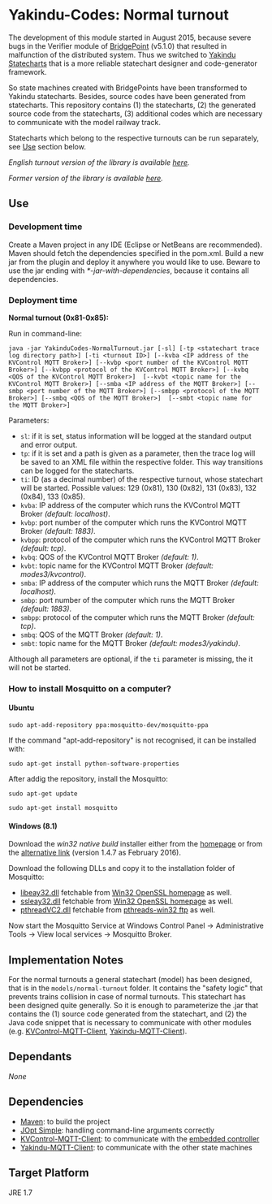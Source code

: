 # Yakindu-Codes: Normal turnout

The development of this module started in August 2015, because severe bugs in the Verifier module of [BridgePoint](http://xtuml.org) (v5.1.0) that resulted in malfunction of the distributed system. Thus we switched to [Yakindu Statecharts](https://www.itemis.com/en/yakindu/statechart-tools/) that is a more reliable statechart designer and code-generator framework.

So state machines created with BridgePoints have been transformed to Yakindu statecharts. Besides, source codes have been generated from statecharts. This repository contains (1) the statecharts, (2) the generated source code from the statecharts, (3) additional codes which are necessary to communicate with the model railway track.

Statecharts which belong to the respective turnouts can be run separately, see [Use](https://github.com/FTSRG/BME-MODES3/tree/master/hu.bme.mit.inf.yakindu.sc.normal#use) section below.

*English turnout version of the library is available [here](https://github.com/FTSRG/BME-MODES3/tree/master/hu.bme.mit.inf.yakindu.sc.english).*

*Former version of the library is available [here](https://github.com/FTSRG/BME-MODES3/tree/master/deprecated/yakindu-codes).*

## Use

### Development time

Create a Maven project in any IDE (Eclipse or NetBeans are recommended). Maven should fetch the dependencies specified in the pom.xml. Build a new jar from the plugin and deploy it anywhere you would like to use. Beware to use the jar ending with _*-jar-with-dependencies_, because it contains all dependencies.

### Deployment time

**Normal turnout (0x81-0x85):**

Run in command-line: 

`java -jar YakinduCodes-NormalTurnout.jar [-sl] [-tp <statechart trace log directory path>] [-ti <turnout ID>] [--kvba <IP address of the KVControl MQTT Broker>] [--kvbp <port number of the KVControl MQTT Broker>] [--kvbpp <protocol of the KVControl MQTT Broker>] [--kvbq <QOS of the KVControl MQTT Broker>]  [--kvbt <topic name for the KVControl MQTT Broker>] [--smba <IP address of the MQTT Broker>] [--smbp <port number of the MQTT Broker>] [--smbpp <protocol of the MQTT Broker>] [--smbq <QOS of the MQTT Broker>]  [--smbt <topic name for the MQTT Broker>]`

Parameters:

* `sl`: if it is set, status information will be logged at the standard output and error output.
* `tp`: if it is set and a path is given as a parameter, then the trace log will be saved to an XML file within the respective folder. This way transitions can be logged for the statecharts.
* `ti`: ID (as a decimal number) of the respective turnout, whose statechart will be started. Possible values: 129 (0x81), 130 (0x82), 131 (0x83), 132 (0x84), 133 (0x85).
* `kvba`: IP address of the computer which runs the KVControl MQTT Broker *(default: localhost)*.
* `kvbp`: port number of the computer which runs the KVControl MQTT Broker *(default: 1883)*.
* `kvbpp`: protocol of the computer which runs the KVControl MQTT Broker *(default: tcp)*.
* `kvbq`: QOS of the KVControl MQTT Broker *(default: 1)*.
* `kvbt`: topic name for the KVControl MQTT Broker *(default: modes3/kvcontrol)*.
* `smba`: IP address of the computer which runs the MQTT Broker *(default: localhost)*.
* `smbp`: port number of the computer which runs the MQTT Broker *(default: 1883)*.
* `smbpp`: protocol of the computer which runs the MQTT Broker *(default: tcp)*.
* `smbq`: QOS of the MQTT Broker *(default: 1)*.
* `smbt`: topic name for the MQTT Broker *(default: modes3/yakindu)*.

Although all parameters are optional, if the `ti` parameter is missing, the it will not be started.


### How to install Mosquitto on a computer?

#### Ubuntu

`sudo apt-add-repository ppa:mosquitto-dev/mosquitto-ppa`

If the command "apt-add-repository" is not recognised, it can be installed with:

`sudo apt-get install python-software-properties`

After addig the repository, install the Mosquitto:

`sudo apt-get update`

`sudo apt-get install mosquitto`


#### Windows (8.1)

Download the *win32 native build* installer either from the [homepage](http://www.eclipse.org/mosquitto/download/#windows) or from the [alternative link](http://home.sch.bme.hu/~benjo123/mqtt/mosquitto-1.4.7-install-win32.exe) (version 1.4.7 as February 2016).

Download the following DLLs and copy it to the installation folder of Mosquitto:

* [libeay32.dll](http://home.sch.bme.hu/~benjo123/mqtt/libeay32.dll) fetchable from [Win32 OpenSSL homepage](http://slproweb.com/products/Win32OpenSSL.html) as well.
* [ssleay32.dll](http://home.sch.bme.hu/~benjo123/mqtt/ssleay32.dll) fetchable from [Win32 OpenSSL homepage](http://slproweb.com/products/Win32OpenSSL.html) as well.
* [pthreadVC2.dll](http://home.sch.bme.hu/~benjo123/mqtt/pthreadVC2.dll) fetchable from [pthreads-win32 ftp](ftp://sources.redhat.com/pub/pthreads-win32/dll-latest/dll/x86/) as well.

Now start the Mosquitto Service at Windows Control Panel -> Administrative Tools -> View local services -> Mosquitto Broker.

## Implementation Notes

For the normal turnouts a general statechart (model) has been designed, that is in the `models/normal-turnout` folder. It contains the "safety logic" that prevents trains collision in case of normal turnouts. This statechart has been designed quite generally. So it is enough to parameterize the .jar that contains the (1) source code generated from the statechart, and (2) the Java code snippet that is necessary to communicate with other modules (e.g. [KVControl-MQTT-Client](https://github.com/FTSRG/BME-MODES3/tree/master/hu.bme.mit.inf.kvcontrol.mqtt.client), [Yakindu-MQTT-Client](https://github.com/FTSRG/BME-MODES3/tree/master/hu.bme.mit.inf.yakindu.mqtt.client)). 

## Dependants ##

*None*

## Dependencies ##

* [Maven](https://maven.apache.org/download.cgi): to build the project
* [JOpt Simple](http://pholser.github.io/jopt-simple/download.html): handling command-line arguments correctly
* [KVControl-MQTT-Client](https://github.com/FTSRG/BME-MODES3/tree/master/hu.bme.mit.inf.kvcontrol.mqtt.client): to communicate with the [embedded controller](https://github.com/FTSRG/BME-MODES3/tree/master/hu.bme.mit.inf.master.mqtt.client)
* [Yakindu-MQTT-Client](https://github.com/FTSRG/BME-MODES3/tree/master/hu.bme.mit.inf.yakindu.mqtt.client): to communicate with the other state machines

## Target Platform ##
JRE 1.7
